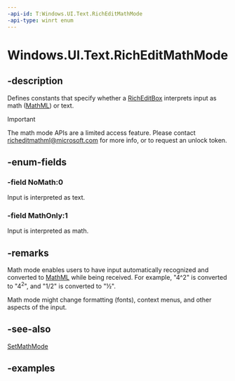 ```yaml
---
-api-id: T:Windows.UI.Text.RichEditMathMode
-api-type: winrt enum
---
```


<!-- Enumeration syntax.
public enum RichEditMathMode : int 
-->

# Windows.UI.Text.RichEditMathMode

## -description

Defines constants that specify whether a [RichEditBox](../windows.ui.xaml.controls/richeditbox.md) interprets input as math ([MathML](https://www.w3.org/Math/)) or text.

> [!IMPORTANT]
> The math mode APIs are a limited access feature. Please contact [richeditmathml@microsoft.com](mailto:richeditmathml@microsoft.com) for more info, or to request an unlock token.

## -enum-fields

### -field NoMath:0

Input is interpreted as text.

### -field MathOnly:1

Input is interpreted as math.

## -remarks

Math mode enables users to have input automatically recognized and converted to [MathML](https://www.w3.org/Math/) while being received. For example, "4^2" is converted to "4<sup>2</sup>", and "1/2" is converted to "½".

Math mode might change formatting (fonts), context menus, and other aspects of the input.

## -see-also

[SetMathMode](richedittextdocument_setmathmode_1252391682.md)

## -examples
